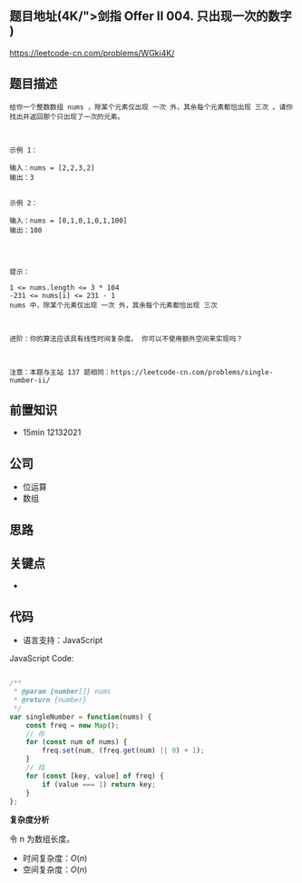 
## 题目地址(4K/">剑指 Offer II 004. 只出现一次的数字 )

https://leetcode-cn.com/problems/WGki4K/

## 题目描述

```
给你一个整数数组 nums ，除某个元素仅出现 一次 外，其余每个元素都恰出现 三次 。请你找出并返回那个只出现了一次的元素。

 

示例 1：

输入：nums = [2,2,3,2]
输出：3


示例 2：

输入：nums = [0,1,0,1,0,1,100]
输出：100


 

提示：

1 <= nums.length <= 3 * 104
-231 <= nums[i] <= 231 - 1
nums 中，除某个元素仅出现 一次 外，其余每个元素都恰出现 三次

 

进阶：你的算法应该具有线性时间复杂度。 你可以不使用额外空间来实现吗？

 

注意：本题与主站 137 题相同：https://leetcode-cn.com/problems/single-number-ii/
```

## 前置知识

- 15min 12132021

## 公司

- 位运算
- 数组

## 思路

## 关键点

-

## 代码

- 语言支持：JavaScript

JavaScript Code:

```javascript

/**
 * @param {number[]} nums
 * @return {number}
 */
var singleNumber = function(nums) {
    const freq = new Map();
    // 存
    for (const num of nums) {
        freq.set(num, (freq.get(num) || 0) + 1);
    }
    // 找
    for (const [key, value] of freq) {
        if (value === 1) return key;
    }
};

```


**复杂度分析**

令 n 为数组长度。

- 时间复杂度：$O(n)$
- 空间复杂度：$O(n)$


